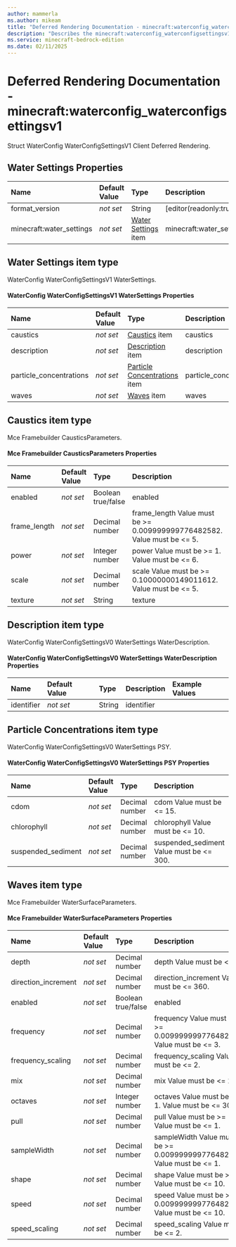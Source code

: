 ```yaml
---
author: mammerla
ms.author: mikeam
title: "Deferred Rendering Documentation - minecraft:waterconfig_waterconfigsettingsv1"
description: "Describes the minecraft:waterconfig_waterconfigsettingsv1 deferred rendering"
ms.service: minecraft-bedrock-edition
ms.date: 02/11/2025 
---
```


# Deferred Rendering Documentation - minecraft:waterconfig_waterconfigsettingsv1

Struct WaterConfig WaterConfigSettingsV1 Client Deferred Rendering.


## Water Settings Properties

|Name       |Default Value |Type |Description |Example Values |
|:----------|:-------------|:----|:-----------|:------------- |
| format_version | *not set* | String | [editor(readonly:true)] |  | 
| minecraft:water_settings | *not set* | [Water Settings](#water-settings-item-type) item | minecraft:water_settings |  | 

## Water Settings item type
WaterConfig WaterConfigSettingsV1 WaterSettings.


#### WaterConfig WaterConfigSettingsV1 WaterSettings Properties

|Name       |Default Value |Type |Description |Example Values |
|:----------|:-------------|:----|:-----------|:------------- |
| caustics | *not set* | [Caustics](#caustics-item-type) item | caustics |  | 
| description | *not set* | [Description](#description-item-type) item | description |  | 
| particle_concentrations | *not set* | [Particle Concentrations](#particle-concentrations-item-type) item | particle_concentrations |  | 
| waves | *not set* | [Waves](#waves-item-type) item | waves |  | 

## Caustics item type
Mce Framebuilder CausticsParameters.


#### Mce Framebuilder CausticsParameters Properties

|Name       |Default Value |Type |Description |Example Values |
|:----------|:-------------|:----|:-----------|:------------- |
| enabled | *not set* | Boolean true/false | enabled |  | 
| frame_length | *not set* | Decimal number | frame_length Value must be >= 0.009999999776482582. Value must be <= 5. |  | 
| power | *not set* | Integer number | power Value must be >= 1. Value must be <= 6. |  | 
| scale | *not set* | Decimal number | scale Value must be >= 0.10000000149011612. Value must be <= 5. |  | 
| texture | *not set* | String | texture |  | 

## Description item type
WaterConfig WaterConfigSettingsV0 WaterSettings WaterDescription.


#### WaterConfig WaterConfigSettingsV0 WaterSettings WaterDescription Properties

|Name       |Default Value |Type |Description |Example Values |
|:----------|:-------------|:----|:-----------|:------------- |
| identifier | *not set* | String | identifier |  | 

## Particle Concentrations item type
WaterConfig WaterConfigSettingsV0 WaterSettings PSY.


#### WaterConfig WaterConfigSettingsV0 WaterSettings PSY Properties

|Name       |Default Value |Type |Description |Example Values |
|:----------|:-------------|:----|:-----------|:------------- |
| cdom | *not set* | Decimal number | cdom Value must be <= 15. |  | 
| chlorophyll | *not set* | Decimal number | chlorophyll Value must be <= 10. |  | 
| suspended_sediment | *not set* | Decimal number | suspended_sediment Value must be <= 300. |  | 

## Waves item type
Mce Framebuilder WaterSurfaceParameters.


#### Mce Framebuilder WaterSurfaceParameters Properties

|Name       |Default Value |Type |Description |Example Values |
|:----------|:-------------|:----|:-----------|:------------- |
| depth | *not set* | Decimal number | depth Value must be <= 3. |  | 
| direction_increment | *not set* | Decimal number | direction_increment Value must be <= 360. |  | 
| enabled | *not set* | Boolean true/false | enabled |  | 
| frequency | *not set* | Decimal number | frequency Value must be >= 0.009999999776482582. Value must be <= 3. |  | 
| frequency_scaling | *not set* | Decimal number | frequency_scaling Value must be <= 2. |  | 
| mix | *not set* | Decimal number | mix Value must be <= 1. |  | 
| octaves | *not set* | Integer number | octaves Value must be >= 1. Value must be <= 30. |  | 
| pull | *not set* | Decimal number | pull Value must be >= -1. Value must be <= 1. |  | 
| sampleWidth | *not set* | Decimal number | sampleWidth Value must be >= 0.009999999776482582. Value must be <= 1. |  | 
| shape | *not set* | Decimal number | shape Value must be >= 1. Value must be <= 10. |  | 
| speed | *not set* | Decimal number | speed Value must be >= 0.009999999776482582. Value must be <= 10. |  | 
| speed_scaling | *not set* | Decimal number | speed_scaling Value must be <= 2. |  | 